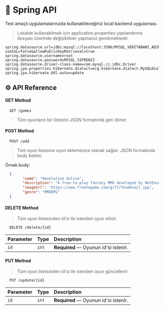 # 🔗 Spring API
Test amaçlı uygulamalarınızda kullanabileceğiniz local backend uygulaması.
> Lokalde kullanabilmek için application.properties yapılandırma dosyası üzerinde değişiklikler yapmanız gerekmektedir.

```properties
spring.datasource.url=jdbc:mysql://localhost:3306/MYSQL_VERITABANI_ADINIZ?useSSL=false&allowPublicKeyRetrieval=true
spring.datasource.username=root
spring.datasource.password=MYSQL_SIFRENIZ
spring.datasource.driver-class-name=com.mysql.cj.jdbc.Driver
spring.jpa.properties.hibernate.dialect=org.hibernate.dialect.MySQLDialect
spring.jpa.hibernate.ddl-auto=update
```

## ⚙️ API Reference

#### GET Method

```http
  GET /games
```
> Tüm oyunların bir listesini JSON formatında geri döner.

#### POST Method

```http
  POST /add
```
> Tüm oyun listesine oyun eklemenize olanak sağlar.
JSON formatında body bekler.

Örnek body: 
```json
  {
        "name": "Revelation Online",
        "description": "A free-to-play fantasy MMO developed by NetEase and published by My.com.",
        "imageUrl": "https://www.freetogame.com/g/77/thumbnail.jpg",
        "genre": "MMORPG"
  }
```

#### DELETE Method
> Tüm oyun listesinden id'si ile istenilen oyun silinir.
```http
  DELETE /delete/{id}
```

| Parameter | Type     | Description                       |
| :-------- | :------- | :-------------------------------- |
| `id`      | `int` | **Required** — Oyunun id'si istenir. |


#### PUT Method
> Tüm oyun listesinden id'si ile istenilen oyun güncellenir.

```http
  PUT /update/{id}
```
| Parameter | Type     | Description                       |
| :-------- | :------- | :-------------------------------- |
| `id`      | `int` | **Required** — Oyunun id'si istenir. |


